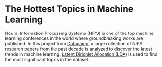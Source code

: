 # The Hottest Topics in Machine Learning

Neural Information Processing Systems (NIPS) is one of the top machine learning conferences in the world where groundbreaking works are published. In this project from [Datacamp](https://learn.datacamp.com/projects/158), a large collection of NIPS research papers from the past decade is analyzed to discover the latest trends in machine learning. [Latent Dirichlet Allocation (LDA)](https://www.jmlr.org/papers/volume3/blei03a/blei03a.pdf?TB_iframe=true&width=370.8&height=658.8) is used to find the most significant topics in the dataset. 